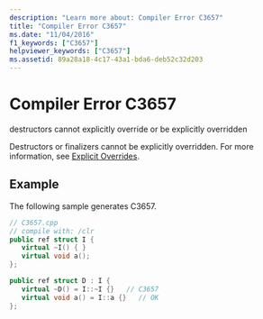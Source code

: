 ```yaml
---
description: "Learn more about: Compiler Error C3657"
title: "Compiler Error C3657"
ms.date: "11/04/2016"
f1_keywords: ["C3657"]
helpviewer_keywords: ["C3657"]
ms.assetid: 89a28a18-4c17-43a1-bda6-deb52c32d203
---
```

# Compiler Error C3657

destructors cannot explicitly override or be explicitly overridden

Destructors or finalizers cannot be explicitly overridden. For more information, see [Explicit Overrides](../../extensions/explicit-overrides-cpp-component-extensions.md).

## Example

The following sample generates C3657.

```cpp
// C3657.cpp
// compile with: /clr
public ref struct I {
   virtual ~I() { }
   virtual void a();
};

public ref struct D : I {
   virtual ~D() = I::~I {}   // C3657
   virtual void a() = I::a {}   // OK
};
```
